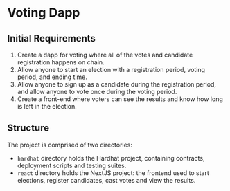 # Voting Dapp

## Initial Requirements

1. Create a dapp for voting where all of the votes and candidate registration happens on chain.
2. Allow anyone to start an election with a registration period, voting period, and ending time. 
3. Allow anyone to sign up as a candidate during the registration period, and allow anyone to vote once during the voting period. 
4. Create a front-end where voters can see the results and know how long is left in the election.

## Structure

The project is comprised of two directories:

- `hardhat` directory holds the Hardhat project, containing contracts, deployment scripts and testing suites.
- `react` directory holds the NextJS project: the frontend used to start elections, register candidates, cast votes and view the results.

